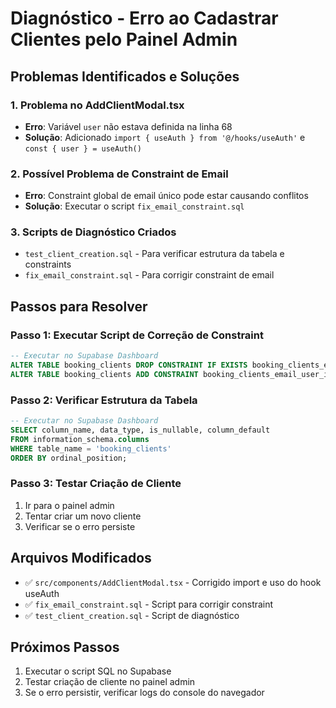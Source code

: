 # Diagnóstico - Erro ao Cadastrar Clientes pelo Painel Admin

## Problemas Identificados e Soluções

### 1. **Problema no AddClientModal.tsx**
- **Erro**: Variável `user` não estava definida na linha 68
- **Solução**: Adicionado `import { useAuth } from '@/hooks/useAuth'` e `const { user } = useAuth()`

### 2. **Possível Problema de Constraint de Email**
- **Erro**: Constraint global de email único pode estar causando conflitos
- **Solução**: Executar o script `fix_email_constraint.sql`

### 3. **Scripts de Diagnóstico Criados**
- `test_client_creation.sql` - Para verificar estrutura da tabela e constraints
- `fix_email_constraint.sql` - Para corrigir constraint de email

## Passos para Resolver

### Passo 1: Executar Script de Correção de Constraint
```sql
-- Executar no Supabase Dashboard
ALTER TABLE booking_clients DROP CONSTRAINT IF EXISTS booking_clients_email_key;
ALTER TABLE booking_clients ADD CONSTRAINT booking_clients_email_user_id_key UNIQUE (email, user_id);
```

### Passo 2: Verificar Estrutura da Tabela
```sql
-- Executar no Supabase Dashboard
SELECT column_name, data_type, is_nullable, column_default
FROM information_schema.columns 
WHERE table_name = 'booking_clients' 
ORDER BY ordinal_position;
```

### Passo 3: Testar Criação de Cliente
1. Ir para o painel admin
2. Tentar criar um novo cliente
3. Verificar se o erro persiste

## Arquivos Modificados
- ✅ `src/components/AddClientModal.tsx` - Corrigido import e uso do hook useAuth
- ✅ `fix_email_constraint.sql` - Script para corrigir constraint
- ✅ `test_client_creation.sql` - Script de diagnóstico

## Próximos Passos
1. Executar o script SQL no Supabase
2. Testar criação de cliente no painel admin
3. Se o erro persistir, verificar logs do console do navegador
